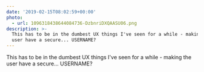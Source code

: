 ```yaml
---
date: '2019-02-15T08:02:59+00:00'
photo:
  - url: 1096318438644084736-DzbnriDXQAASU06.png
description: >-
  This has to be in the dumbest UX things I've seen for a while - making the
  user have a secure... USERNAME?
---
```

This has to be in the dumbest UX things I've seen for a while - making the user have a secure... USERNAME? 
